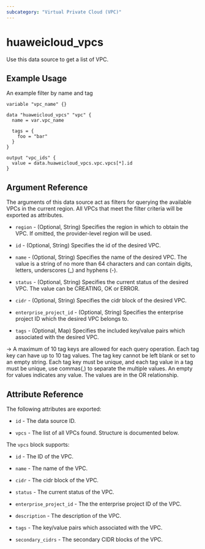 ```yaml
---
subcategory: "Virtual Private Cloud (VPC)"
---
```


# huaweicloud_vpcs

Use this data source to get a list of VPC.

## Example Usage

An example filter by name and tag

```hcl
variable "vpc_name" {}

data "huaweicloud_vpcs" "vpc" {
  name = var.vpc_name

  tags = {
    foo = "bar"
  }
}

output "vpc_ids" {
  value = data.huaweicloud_vpcs.vpc.vpcs[*].id
}
```

## Argument Reference

The arguments of this data source act as filters for querying the available VPCs in the current region.
 All VPCs that meet the filter criteria will be exported as attributes.

* `region` - (Optional, String) Specifies the region in which to obtain the VPC. If omitted, the provider-level region
  will be used.

* `id` - (Optional, String) Specifies the id of the desired VPC.

* `name` - (Optional, String) Specifies the name of the desired VPC. The value is a string of no more than 64 characters
  and can contain digits, letters, underscores (_) and hyphens (-).

* `status` - (Optional, String) Specifies the current status of the desired VPC. The value can be CREATING, OK or ERROR.

* `cidr` - (Optional, String) Specifies the cidr block of the desired VPC.

* `enterprise_project_id` - (Optional, String) Specifies the enterprise project ID which the desired VPC belongs to.

* `tags` - (Optional, Map) Specifies the included key/value pairs which associated with the desired VPC.

 -> A maximum of 10 tag keys are allowed for each query operation. Each tag key can have up to 10 tag values.
  The tag key cannot be left blank or set to an empty string. Each tag key must be unique, and each tag value in a
  tag must be unique, use commas(,) to separate the multiple values. An empty for values indicates any value.
  The values are in the OR relationship.

## Attribute Reference

The following attributes are exported:

* `id` - The data source ID.

* `vpcs` - The list of all VPCs found. Structure is documented below.

The `vpcs` block supports:

* `id` - The ID of the VPC.

* `name` - The name of the VPC.

* `cidr` - The cidr block of the VPC.

* `status` - The current status of the VPC.

* `enterprise_project_id` - The the enterprise project ID of the VPC.

* `description` - The description of the VPC.

* `tags` - The key/value pairs which associated with the VPC.

* `secondary_cidrs` - The secondary CIDR blocks of the VPC.
